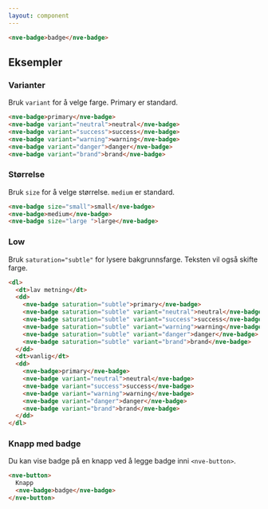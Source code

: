 ```yaml
---
layout: component
---
```


<CodeExamplePreview>

```html
<nve-badge>badge</nve-badge>
```

</CodeExamplePreview>

## Eksempler

### Varianter

Bruk `variant` for å velge farge. Primary er standard.

<CodeExamplePreview>

```html
<nve-badge>primary</nve-badge>
<nve-badge variant="neutral">neutral</nve-badge>
<nve-badge variant="success">success</nve-badge>
<nve-badge variant="warning">warning</nve-badge>
<nve-badge variant="danger">danger</nve-badge>
<nve-badge variant="brand">brand</nve-badge>
```

</CodeExamplePreview>

### Størrelse

Bruk `size` for å velge størrelse. `medium` er standard.

<CodeExamplePreview>

```html
<nve-badge size="small">small</nve-badge>
<nve-badge>medium</nve-badge>
<nve-badge size="large ">large</nve-badge>
```

</CodeExamplePreview>

### Low

Bruk `saturation="subtle"` for lysere bakgrunnsfarge. Teksten vil også skifte farge.

<CodeExamplePreview>

```html
<dl>
  <dt>lav metning</dt>
  <dd>
    <nve-badge saturation="subtle">primary</nve-badge>
    <nve-badge saturation="subtle" variant="neutral">neutral</nve-badge>
    <nve-badge saturation="subtle" variant="success">success</nve-badge>
    <nve-badge saturation="subtle" variant="warning">warning</nve-badge>
    <nve-badge saturation="subtle" variant="danger">danger</nve-badge>
    <nve-badge saturation="subtle" variant="brand">brand</nve-badge>
  </dd>
  <dt>vanlig</dt>
  <dd>
    <nve-badge>primary</nve-badge>
    <nve-badge variant="neutral">neutral</nve-badge>
    <nve-badge variant="success">success</nve-badge>
    <nve-badge variant="warning">warning</nve-badge>
    <nve-badge variant="danger">danger</nve-badge>
    <nve-badge variant="brand">brand</nve-badge>
  </dd>
</dl>
```

</CodeExamplePreview>

### Knapp med badge

Du kan vise badge på en knapp ved å legge badge inni `<nve-button>`.

<CodeExamplePreview>

```html
<nve-button>
  Knapp
  <nve-badge>badge</nve-badge>
</nve-button>
```

</CodeExamplePreview>
